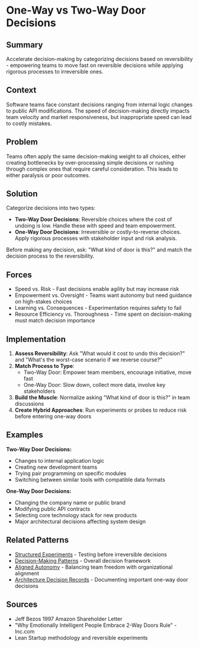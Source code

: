 # One-Way vs Two-Way Door Decisions

## Summary
Accelerate decision-making by categorizing decisions based on reversibility - empowering teams to move fast on reversible decisions while applying rigorous processes to irreversible ones.

## Context
Software teams face constant decisions ranging from internal logic changes to public API modifications. The speed of decision-making directly impacts team velocity and market responsiveness, but inappropriate speed can lead to costly mistakes.

## Problem
Teams often apply the same decision-making weight to all choices, either creating bottlenecks by over-processing simple decisions or rushing through complex ones that require careful consideration. This leads to either paralysis or poor outcomes.

## Solution
Categorize decisions into two types:
- **Two-Way Door Decisions**: Reversible choices where the cost of undoing is low. Handle these with speed and team empowerment.
- **One-Way Door Decisions**: Irreversible or costly-to-reverse choices. Apply rigorous processes with stakeholder input and risk analysis.

Before making any decision, ask: "What kind of door is this?" and match the decision process to the reversibility.

## Forces
- Speed vs. Risk - Fast decisions enable agility but may increase risk
- Empowerment vs. Oversight - Teams want autonomy but need guidance on high-stakes choices
- Learning vs. Consequences - Experimentation requires safety to fail
- Resource Efficiency vs. Thoroughness - Time spent on decision-making must match decision importance

## Implementation
1. **Assess Reversibility**: Ask "What would it cost to undo this decision?" and "What's the worst-case scenario if we reverse course?"
2. **Match Process to Type**:
   - Two-Way Door: Empower team members, encourage initiative, move fast
   - One-Way Door: Slow down, collect more data, involve key stakeholders
3. **Build the Muscle**: Normalize asking "What kind of door is this?" in team discussions
4. **Create Hybrid Approaches**: Run experiments or probes to reduce risk before entering one-way doors

## Examples
**Two-Way Door Decisions:**
- Changes to internal application logic
- Creating new development teams
- Trying pair programming on specific modules
- Switching between similar tools with compatible data formats

**One-Way Door Decisions:**
- Changing the company name or public brand
- Modifying public API contracts
- Selecting core technology stack for new products
- Major architectural decisions affecting system design

## Related Patterns
- [Structured Experiments](structured-experiments.md) - Testing before irreversible decisions
- [Decision-Making Patterns](decision-making-patterns.md) - Overall decision framework
- [Aligned Autonomy](aligned-autonomy.md) - Balancing team freedom with organizational alignment
- [Architecture Decision Records](architecture-decision-records.md) - Documenting important one-way door decisions

## Sources
- Jeff Bezos 1997 Amazon Shareholder Letter
- "Why Emotionally Intelligent People Embrace 2-Way Doors Rule" - Inc.com
- Lean Startup methodology and reversible experiments